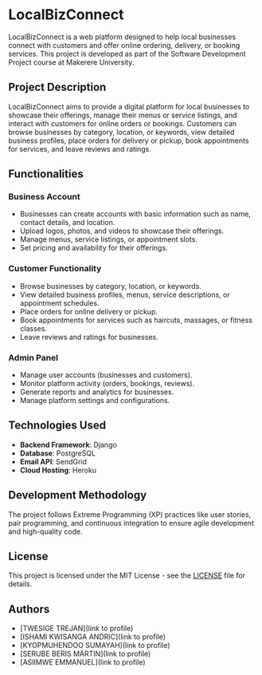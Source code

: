 # LocalBizConnect

LocalBizConnect is a web platform designed to help local businesses connect with customers and offer online ordering, delivery, or booking services. This project is developed as part of the Software Development Project course at Makerere University.

## Project Description

LocalBizConnect aims to provide a digital platform for local businesses to showcase their offerings, manage their menus or service listings, and interact with customers for online orders or bookings. Customers can browse businesses by category, location, or keywords, view detailed business profiles, place orders for delivery or pickup, book appointments for services, and leave reviews and ratings.

## Functionalities

### Business Account
- Businesses can create accounts with basic information such as name, contact details, and location.
- Upload logos, photos, and videos to showcase their offerings.
- Manage menus, service listings, or appointment slots.
- Set pricing and availability for their offerings.

### Customer Functionality
- Browse businesses by category, location, or keywords.
- View detailed business profiles, menus, service descriptions, or appointment schedules.
- Place orders for online delivery or pickup.
- Book appointments for services such as haircuts, massages, or fitness classes.
- Leave reviews and ratings for businesses.

### Admin Panel
- Manage user accounts (businesses and customers).
- Monitor platform activity (orders, bookings, reviews).
- Generate reports and analytics for businesses.
- Manage platform settings and configurations.

## Technologies Used

- **Backend Framework**: Django
- **Database**: PostgreSQL
- **Email API**: SendGrid
- **Cloud Hosting**: Heroku

## Development Methodology

The project follows Extreme Programming (XP) practices like user stories, pair programming, and continuous integration to ensure agile development and high-quality code.

## License

This project is licensed under the MIT License - see the [LICENSE](LICENSE) file for details.

## Authors

- [TWESIGE TREJAN](link to profile)
- [ISHAMI KWISANGA ANDRIC](link to profile)
- [KYOPMUHENDOO SUMAYAH](link to profile)
- [SERUBE BERIS MARTIN](link to profile)
- [ASIIMWE EMMANUEL](link to profile)
